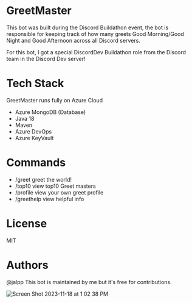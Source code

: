 # GreetMaster

This bot was built during the Discord
Buildathon event, the bot is responsible 
for keeping track of how many greets
Good Morning/Good Night and Good Afternoon
across all Discord servers.

For this bot, I got a special DiscordDev Buildathon role
from the
Discord team in the Discord Dev server!


# Tech Stack 

GreetMaster runs fully on Azure Cloud

 - Azure MongoDB (Database)
 - Java 18
 - Maven
 - Azure DevOps 
 - Azure KeyVault 

# Commands

- /greet greet the world!
- /top10 view top10 Greet masters
- /profile view your own greet profile
- /greethelp view helpful info


# License
MIT

# Authors

@jalpp
This bot is maintained by me but it's free for 
contributions.


![Screen Shot 2023-11-18 at 1 02 38 PM](https://github.com/jalpp/GreetingMaster/assets/92553013/ad1d642e-3c06-450f-9724-7d54d26f7c76)

